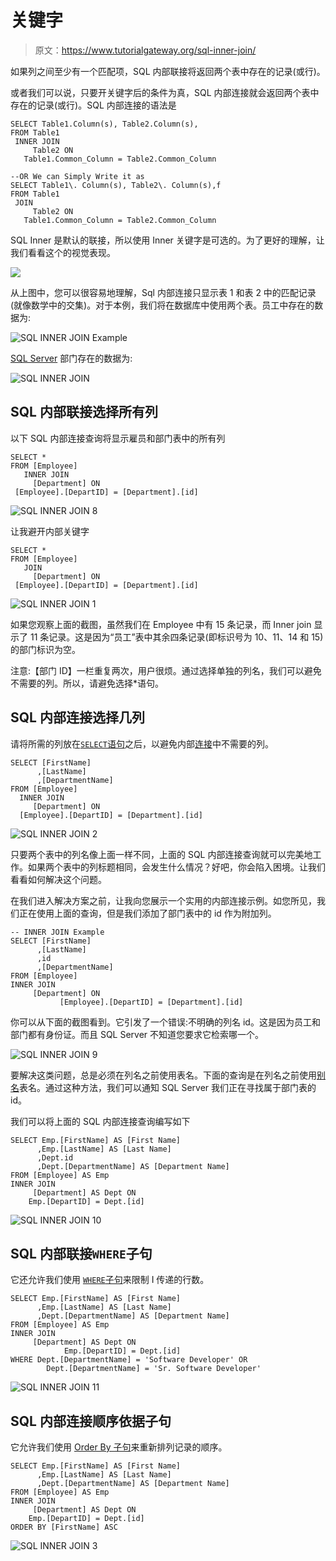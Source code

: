 # 关键字

> 原文：<https://www.tutorialgateway.org/sql-inner-join/>

如果列之间至少有一个匹配项，SQL 内部联接将返回两个表中存在的记录(或行)。

或者我们可以说，只要开关键字后的条件为真，SQL 内部连接就会返回两个表中存在的记录(或行)。SQL 内部连接的语法是

```
SELECT Table1.Column(s), Table2.Column(s),
FROM Table1
 INNER JOIN
     Table2 ON
   Table1.Common_Column = Table2.Common_Column

--OR We can Simply Write it as
SELECT Table1\. Column(s), Table2\. Column(s),f
FROM Table1
 JOIN
     Table2 ON
   Table1.Common_Column = Table2.Common_Column
```

SQL Inner 是默认的联接，所以使用 Inner 关键字是可选的。为了更好的理解，让我们看看这个的视觉表现。

![](img/ab6c2b9e608b3d207465b31b7ffc6ec5.png)

从上图中，您可以很容易地理解，Sql 内部连接只显示表 1 和表 2 中的匹配记录(就像数学中的交集)。对于本例，我们将在数据库中使用两个表。员工中存在的数据为:

![SQL INNER JOIN Example](img/0818dbcbb8a8dbe7dd9cff0fa2bed373.png)

[SQL Server](https://www.tutorialgateway.org/sql/) 部门存在的数据为:

![SQL INNER JOIN](img/aff47d2ce5cff6a22067a68da5303b1c.png)

## SQL 内部联接选择所有列

以下 SQL 内部连接查询将显示雇员和部门表中的所有列

```
SELECT *
FROM [Employee]
   INNER JOIN
     [Department] ON
 [Employee].[DepartID] = [Department].[id]
```

![SQL INNER JOIN 8](img/d3fb57bd8ca608c08d7cbdbb2a4dec51.png)

让我避开内部关键字

```
SELECT *
FROM [Employee]
   JOIN
     [Department] ON
 [Employee].[DepartID] = [Department].[id]
```

![SQL INNER JOIN 1](img/a72d112b79a99fdc698318440063e791.png)

如果您观察上面的截图，虽然我们在 Employee 中有 15 条记录，而 Inner join 显示了 11 条记录。这是因为“员工”表中其余四条记录(即标识号为 10、11、14 和 15)的部门标识为空。

注意:【部门 ID】一栏重复两次，用户很烦。通过选择单独的列名，我们可以避免不需要的列。所以，请避免选择*语句。

## SQL 内部连接选择几列

请将所需的列放在[`SELECT`语句](https://www.tutorialgateway.org/sql-select-statement/)之后，以避免内部[连接](https://www.tutorialgateway.org/sql-joins/)中不需要的列。

```
SELECT [FirstName]
      ,[LastName]
      ,[DepartmentName]
FROM [Employee]
  INNER JOIN
     [Department] ON
  [Employee].[DepartID] = [Department].[id]
```

![SQL INNER JOIN 2](img/b2ab5b73c88d43e23d3773d6344d68ad.png)

只要两个表中的列名像上面一样不同，上面的 SQL 内部连接查询就可以完美地工作。如果两个表中的列标题相同，会发生什么情况？好吧，你会陷入困境。让我们看看如何解决这个问题。

在我们进入解决方案之前，让我向您展示一个实用的内部连接示例。如您所见，我们正在使用上面的查询，但是我们添加了部门表中的 id 作为附加列。

```
-- INNER JOIN Example
SELECT [FirstName]
      ,[LastName]
      ,id
      ,[DepartmentName]
FROM [Employee]
INNER JOIN
     [Department] ON
           [Employee].[DepartID] = [Department].[id]
```

你可以从下面的截图看到。它引发了一个错误:不明确的列名 id。这是因为员工和部门都有身份证。而且 SQL Server 不知道您要求它检索哪一个。

![SQL INNER JOIN 9](img/c8d23eefbc42469ad487b4361fe152b5.png)

要解决这类问题，总是必须在列名之前使用表名。下面的查询是在列名之前使用[别名](https://www.tutorialgateway.org/sql-alias/)表名。通过这种方法，我们可以通知 SQL Server 我们正在寻找属于部门表的 id。

我们可以将上面的 SQL 内部连接查询编写如下

```
SELECT Emp.[FirstName] AS [First Name]
      ,Emp.[LastName] AS [Last Name]
	  ,Dept.id 
      ,Dept.[DepartmentName] AS [Department Name]
FROM [Employee] AS Emp
INNER JOIN
     [Department] AS Dept ON
    Emp.[DepartID] = Dept.[id]
```

![SQL INNER JOIN 10](img/11f58b7f8b556f18913a51b462320f95.png)

## SQL 内部联接`WHERE`子句

它还允许我们使用 [`WHERE`子句](https://www.tutorialgateway.org/sql-where-clause/)来限制 I 传递的行数。

```
SELECT Emp.[FirstName] AS [First Name]
      ,Emp.[LastName] AS [Last Name]
      ,Dept.[DepartmentName] AS [Department Name]
FROM [Employee] AS Emp
INNER JOIN
     [Department] AS Dept ON
			Emp.[DepartID] = Dept.[id]
WHERE Dept.[DepartmentName] = 'Software Developer' OR
		Dept.[DepartmentName] = 'Sr. Software Developer'
```

![SQL INNER JOIN 11](img/025e297640e022423ff58537001eb5a0.png)

## SQL 内部连接顺序依据子句

它允许我们使用 [Order By 子句](https://www.tutorialgateway.org/sql-order-by-clause/)来重新排列记录的顺序。

```
SELECT Emp.[FirstName] AS [First Name]
      ,Emp.[LastName] AS [Last Name]
      ,Dept.[DepartmentName] AS [Department Name]
FROM [Employee] AS Emp
INNER JOIN
     [Department] AS Dept ON
    Emp.[DepartID] = Dept.[id]
ORDER BY [FirstName] ASC
```

![SQL INNER JOIN 3](img/c75dc3c51996f767d95771d43ea283b7.png)